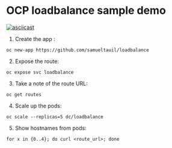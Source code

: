 # OCP loadbalance sample demo 

[![asciicast](https://asciinema.org/a/90122.png)](https://asciinema.org/a/90122)

1. Create the app :

  ```
  oc new-app https://github.com/samueltauil/loadbalance
  ```
  
2. Expose the route:

  ```
  oc expose svc loadbalance
  ```

3. Take a note of the route URL:

  ```
  oc get routes
  ```

4. Scale up the pods:

  ```
  oc scale --replicas=5 dc/loadbalance
  ```

5. Show hostnames from pods:

  ```shell
  for x in {0..4}; do curl <route_url>; done
  ```
